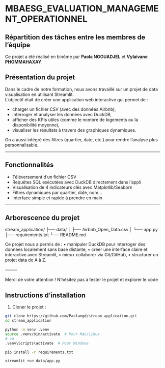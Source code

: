 # MBAESG_EVALUATION_MANAGEMENT_OPERATIONNEL 

## Répartition des tâches entre les membres de l’équipe

Ce projet a été réalisé en binôme par **Paola NGOUADJEL** et **Vylaivane PHOMMAHAXAY**.

## Présentation du projet

Dans le cadre de notre formation, nous avons travaillé sur un projet de data visualisation en utilisant Streamlit.  
L’objectif était de créer une application web interactive qui permet de :

- charger un fichier CSV (avec des données Airbnb),
- interroger et analyser les données avec DuckDB,
- afficher des KPIs utiles (comme le nombre de logements ou la disponibilité moyenne),
- visualiser les résultats à travers des graphiques dynamiques.

On a aussi intégré des filtres (quartier, date, etc.) pour rendre l’analyse plus personnalisable.

---

## Fonctionnalités

- Téléversement d’un fichier CSV
- Requêtes SQL exécutées avec DuckDB directement dans l’appli
- Visualisation de 4 indicateurs clés avec Matplotlib/Seaborn
- Filtres dynamiques par quartier, date, nom…
- Interface simple et rapide à prendre en main

---

## Arborescence du projet

stream_application/
├── data/
│   ├── Airbnb_Open_Data.csv
│   └── app.py
├── requirements.txt
└── README.md


Ce projet nous a permis de :
	•	manipuler DuckDB pour interroger des données localement sans base distante,
	•	créer une interface claire et interactive avec Streamlit,
	•	mieux collaborer via Git/GitHub,
	•	structurer un projet data de A à Z.

⸻

Merci de votre attention ! N’hésitez pas à tester le projet et explorer le code 

## Instructions d’installation
1. Cloner le projet :
```bash
git clone https://github.com/Paolangd/stream_application.git
cd stream_application

python -m venv .venv
source .venv/bin/activate  # Pour Mac/Linux
# ou
.venv\Scripts\activate  # Pour Windows

pip install -r requirements.txt

streamlit run data/app.py

